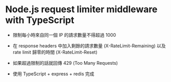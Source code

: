 # Node.js request limiter middleware with TypeScript

- 限制每小時來自同一個 IP 的請求數量不得超過 1000

- 在 response headers 中加入剩餘的請求數量 (X-RateLimit-Remaining) 以及 rate limit 歸零的時間 (X-RateLimit-Reset)

- 如果超過限制的話就回傳 429 (Too Many Requests)

- 使用 TypeScript + express + redis 完成 